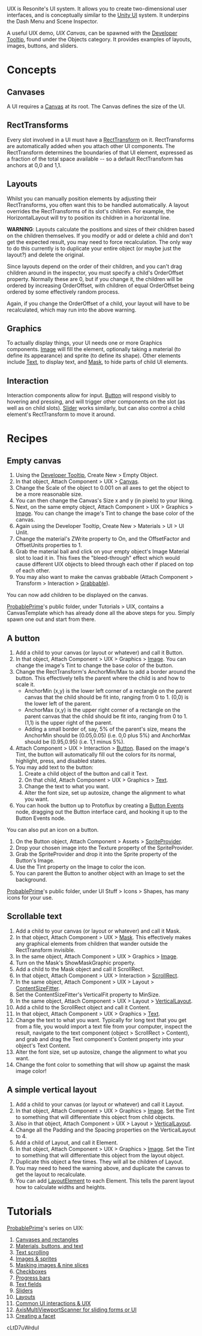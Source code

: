 <languages/><translate> UIX is Resonite's UI system. It allows you to
create two-dimensional user interfaces, and is conceptually similar to
the [Unity UI](https://docs.unity3d.com/Manual/com.unity.ugui.html)
system. It underpins the Dash Menu and Scene Inspector.

A useful UIX demo, *UIX Canvas*, can be spawned with the [Developer
Tooltip](Developer_Tooltip "wikilink"), found under the Objects
category. It provides examples of layouts, images, buttons, and sliders.

# Concepts

## Canvases

A UI requires a [Canvas](Canvas_(Component) "wikilink") at its root. The
Canvas defines the size of the UI.

## RectTransforms

Every slot involved in a UI must have a
[RectTransform](RectTransform_(Component) "wikilink") on it.
RectTransforms are automatically added when you attach other UI
components. The RectTransform determines the boundaries of that UI
element, expressed as a fraction of the total space available -- so a
default RectTransform has anchors at 0,0 and 1,1.

## Layouts

Whilst you can manually position elements by adjusting their
RectTransforms, you often want this to be handled automatically. A
layout overrides the RectTransforms of its slot's children. For example,
the HorizontalLayout will try to position its children in a horizontal
line.

**WARNING**: Layouts calculate the positions and sizes of their children
based on the children themselves. If you modify or add or delete a child
and don't get the expected result, you may need to force recalculation.
The only way to do this currently is to duplicate your entire object (or
maybe just the layout?) and delete the original.

Since layouts depend on the order of their children, and you can't drag
children around in the inspector, you must specify a child's OrderOffset
property. Normally these are 0, but if you change it, the children will
be ordered by increasing OrderOffset, with children of equal OrderOffset
being ordered by some effectively random process.

Again, if you change the OrderOffset of a child, your layout will have
to be recalculated, which may run into the above warning.

## Graphics

To actually display things, your UI needs one or more Graphics
components. [Image](Image_(Component) "wikilink") will fill the element,
optionally taking a material (to define its appearance) and sprite (to
define its shape). Other elements include
[Text](Text_(Component) "wikilink"), to display text, and
[Mask](Mask_(Component) "wikilink"), to hide parts of child UI elements.

## Interaction

Interaction components allow for input.
[Button](Button_(Component) "wikilink") will respond visibly to hovering
and pressing, and will trigger other components on the slot (as well as
on child slots). [Slider](Slider_(Component) "wikilink") works
similarly, but can also control a child element's RectTransform to move
it around.

# Recipes

## Empty canvas

1.  Using the [Developer Tooltip](Developer_Tooltip "wikilink"), Create
    New > Empty Object.
2.  In that object, Attach Component > UIX >
    [Canvas](Canvas "wikilink").
3.  Change the Scale of the object to 0.001 on all axes to get the
    object to be a more reasonable size.
4.  You can then change the Canvas's Size x and y (in pixels) to your
    liking.
5.  Next, on the same empty object, Attach Component > UIX > Graphics >
    [Image](Image_(Component) "wikilink"). You can change the image's
    Tint to change the base color of the canvas.
6.  Again using the Developer Tooltip, Create New > Materials > UI > UI
    Unlit.
7.  Change the material's ZWrite property to On, and the OffsetFactor
    and OffsetUnits properties to 1.
8.  Grab the material ball and click on your empty object's Image
    Material slot to load it in. This fixes the "bleed-through" effect
    which would cause different UIX objects to bleed through each other
    if placed on top of each other.
9.  You may also want to make the canvas grabbable (Attach Component >
    Transform > Interaction >
    [Grabbable](Grabbable_(Component) "wikilink")).

You can now add children to be displayed on the canvas.

[ProbablePrime](User:ProbablePrime "wikilink")'s public folder, under
Tutorials \> UIX, contains a CanvasTemplate which has already done all
the above steps for you. Simply spawn one out and start from there.

## A button

1.  Add a child to your canvas (or layout or whatever) and call it
    Button.
2.  In that object, Attach Component > UIX > Graphics >
    [Image](Image_(Component) "wikilink"). You can change the image's
    Tint to change the base color of the button.
3.  Change the RectTransform's AnchorMin/Max to add a border around the
    button. This effectively tells the parent where the child is and how
    to scale it.
    -   AnchorMin (x,y) is the lower left corner of a rectangle on the
        parent canvas that the child should be fit into, ranging from 0
        to 1. (0,0) is the lower left of the parent.
    -   AnchorMax (x,y) is the upper right corner of a rectangle on the
        parent canvas that the child should be fit into, ranging from 0
        to 1. (1,1) is the upper right of the parent.
    -   Adding a small border of, say, 5% of the parent's size, means
        the AnchorMin should be (0.05,0.05) (i.e. 0,0 plus 5%) and
        AnchorMax should be (0.95,0.95) (i.e. 1,1 minus 5%).
4.  Attach Component > UIX > Interaction >
    [Button](Button_(Component) "wikilink"). Based on the image's Tint,
    the button will automatically fill out the colors for its normal,
    highlight, press, and disabled states.
5.  You may add text to the button:
    1.  Create a child object of the button and call it Text.
    2.  On that child, Attach Component > UIX > Graphics >
        [Text](Text_(Component) "wikilink").
    3.  Change the text to what you want.
    4.  Alter the font size, set up autosize, change the alignment to
        what you want.
6.  You can hook the button up to Protoflux by creating a [Button
    Events](Button_Events_(Protoflux_node) "wikilink") node, dragging
    out the Button interface card, and hooking it up to the Button
    Events node.

You can also put an icon on a button.

1.  On the Button object, Attach Component > Assets >
    [SpriteProvider](SpriteProvider_(Component) "wikilink").
2.  Drop your chosen image into the Texture property of the
    SpriteProvider.
3.  Grab the SpriteProvider and drop it into the Sprite property of the
    Button's Image.
4.  Use the Tint property on the Image to color the icon.
5.  You can parent the Button to another object with an Image to set the
    background.

[ProbablePrime](User:ProbablePrime "wikilink")'s public folder, under UI
Stuff \> Icons \> Shapes, has many icons for your use.

## Scrollable text

1.  Add a child to your canvas (or layout or whatever) and call it Mask.
2.  In that object, Attach Component > UIX >
    [Mask](Mask_(Component) "wikilink"). This effectively makes any
    graphical elements from children that wander outside the
    RectTransform invisible.
3.  In the same object, Attach Component > UIX > Graphics >
    [Image](Image_(Component) "wikilink").
4.  Turn on the Mask's ShowMaskGraphic property.
5.  Add a child to the Mask object and call it ScrollRect.
6.  In that object, Attach Component > UIX > Interaction >
    [ScrollRect](ScrollRect_(Component) "wikilink").
7.  In the same object, Attach Component > UIX > Layout >
    [ContentSizeFitter](ContentSizeFitter_(Component) "wikilink").
8.  Set the ContentSizeFitter's VerticalFit property to MinSize.
9.  In the same object, Attach Component > UIX > Layout >
    [VerticalLayout](VerticalLayout_(Component) "wikilink").
10. Add a child to the ScrollRect object and call it Content.
11. In that object, Attach Component > UIX > Graphics >
    [Text](Text_(Component) "wikilink").
12. Change the text to what you want. Typically for long text that you
    get from a file, you would import a text file from your computer,
    inspect the result, navigate to the text component (object >
    ScrollRect > Content), and grab and drag the Text component's
    Content property into your object's Text Content.
13. Alter the font size, set up autosize, change the alignment to what
    you want.
14. Change the font color to something that will show up against the
    mask image color!

## A simple vertical layout

1.  Add a child to your canvas (or layout or whatever) and call it
    Layout.
2.  In that object, Attach Component > UIX > Graphics >
    [Image](Image_(Component) "wikilink"). Set the Tint to something
    that will differentiate this object from child objects.
3.  Also in that object, Attach Component > UIX > Layout >
    [VerticalLayout](VerticalLayout_(Component) "wikilink").
4.  Change all the Padding and the Spacing properties on the
    VerticalLayout to 4.
5.  Add a child of Layout, and call it Element.
6.  In that object, Attach Component > UIX > Graphics >
    [Image](Image_(Component) "wikilink"). Set the Tint to something
    that will differentiate this object from the layout object.
7.  Duplicate this object a few times. They will all be children of
    Layout.
8.  You may need to heed the warning above, and duplicate the canvas to
    get the layout to recalculate.
9.  You can add [LayoutElement](LayoutElement_(Component) "wikilink") to
    each Element. This tells the parent layout how to calculate widths
    and heights.

# Tutorials

[ProbablePrime](User:ProbablePrime "wikilink")'s series on UIX:

1.  [Canvases and
    rectangles](https://www.youtube.com/watch?v=cLtD7uWrduI)
2.  [Materials, buttons, and
    text](https://www.youtube.com/watch?v=lCGfFJYOj3o)
3.  [Text scrolling](https://www.youtube.com/watch?v=cTcOdVw1cEQ)
4.  [Images & sprites](https://www.youtube.com/watch?v=FUUSjTwhvHk)
5.  [Masking images & nine
    slices](https://www.youtube.com/watch?v=WPL776reVFw)
6.  [Checkboxes](https://www.youtube.com/watch?v=B2G708bnBeM)
7.  [Progress bars](https://www.youtube.com/watch?v=wwvyTqjC5Q0)
8.  [Text fields](https://www.youtube.com/watch?v=ReERNLr-CJo)
9.  [Sliders](https://www.youtube.com/watch?v=kqF4vF_iYPU)
10. [Layouts](https://www.youtube.com/watch?v=1-FF9IolGZw)
11. [Common UI interactions &
    UIX](https://www.youtube.com/watch?v=rkTmciUYJlY)
12. [AxisMultiViewportScanner for sliding forms or
    UI](https://www.youtube.com/watch?v=kbASFui7YWk)
13. [Creating a facet](https://www.youtube.com/watch?v=qxJzTZGyeqw)

<youtube>cLtD7uWrduI</youtube>

</translate>